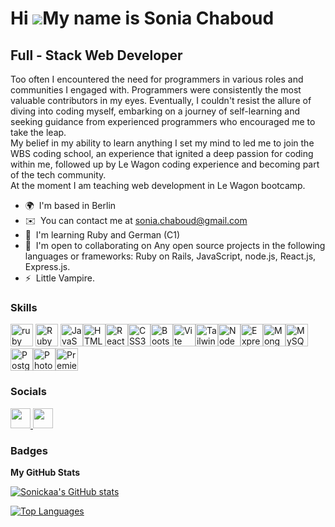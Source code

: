 Hi ![](https://user-images.githubusercontent.com/18350557/176309783-0785949b-9127-417c-8b55-ab5a4333674e.gif)My name is Sonia Chaboud
=====================================================================================================================================

Full - Stack Web Developer
--------------------------

Too often I encountered the need for programmers in various roles and communities I engaged with. Programmers were consistently the most valuable contributors in my eyes. Eventually, I couldn't resist the allure of diving into coding myself, embarking on a journey of self-learning and seeking guidance from experienced programmers who encouraged me to take the leap. <br> My belief in my ability to learn anything I set my mind to led me to join the WBS coding school, an experience that ignited a deep passion for coding within me, followed up by Le Wagon coding experience and becoming part of the tech community. <br>
At the moment I am teaching web development in Le Wagon bootcamp.

* 🌍  I'm based in Berlin
* ✉️  You can contact me at [sonia.chaboud@gmail.com](mailto:sonia.chaboud@gmail.com)
* 🧠  I'm learning Ruby and German (C1)
* 🤝  I'm open to collaborating on Any open source projects in the following languages or frameworks: Ruby on Rails, JavaScript, node.js, React.js, Express.js.
* ⚡  Little Vampire.

### Skills


<p align="left">
<a href="https://developer.mozilla.org/en-US/docs/Glossary/Ruby" target="_blank" rel="noreferrer"><img src="https://raw.githubusercontent.com/danielcranney/readme-generator/main/public/icons/skills/ruby-colored.svg" width="36" alt="ruby" /></a>
<a href="https://rubyonrails.org/" target="_blank" rel="noreferrer"><img src="https://upload.wikimedia.org/wikipedia/commons/6/62/Ruby_On_Rails_Logo.svg" width="36" height="36" alt="RubyOnRails" /></a>
<a href="https://developer.mozilla.org/en-US/docs/Web/JavaScript" target="_blank" rel="noreferrer"><img src="https://raw.githubusercontent.com/danielcranney/readme-generator/main/public/icons/skills/javascript-colored.svg" width="36" height="36" alt="JavaScript" /></a><a href="https://developer.mozilla.org/en-US/docs/Glossary/HTML5" target="_blank" rel="noreferrer"><img src="https://raw.githubusercontent.com/danielcranney/readme-generator/main/public/icons/skills/html5-colored.svg" width="36" height="36" alt="HTML5" /></a><a href="https://reactjs.org/" target="_blank" rel="noreferrer"><img src="https://raw.githubusercontent.com/danielcranney/readme-generator/main/public/icons/skills/react-colored.svg" width="36" height="36" alt="React" /></a><a href="https://www.w3.org/TR/CSS/#css" target="_blank" rel="noreferrer"><img src="https://raw.githubusercontent.com/danielcranney/readme-generator/main/public/icons/skills/css3-colored.svg" width="36" height="36" alt="CSS3" /></a><a href="https://getbootstrap.com/" target="_blank" rel="noreferrer"><img src="https://raw.githubusercontent.com/danielcranney/readme-generator/main/public/icons/skills/bootstrap-colored.svg" width="36" height="36" alt="Bootstrap" /></a><a href="https://vitejs.dev/" target="_blank" rel="noreferrer"><img src="https://raw.githubusercontent.com/danielcranney/readme-generator/main/public/icons/skills/vite-colored.svg" width="36" height="36" alt="Vite" /></a><a href="https://tailwindcss.com/" target="_blank" rel="noreferrer"><img src="https://raw.githubusercontent.com/danielcranney/readme-generator/main/public/icons/skills/tailwindcss-colored.svg" width="36" height="36" alt="TailwindCSS" /></a><a href="https://nodejs.org/en/" target="_blank" rel="noreferrer"><img src="https://raw.githubusercontent.com/danielcranney/readme-generator/main/public/icons/skills/nodejs-colored.svg" width="36" height="36" alt="NodeJS" /></a><a href="https://expressjs.com/" target="_blank" rel="noreferrer"><img src="https://raw.githubusercontent.com/danielcranney/readme-generator/main/public/icons/skills/express-colored.svg" width="36" height="36" alt="Express" /></a><a href="https://www.mongodb.com/" target="_blank" rel="noreferrer"><img src="https://raw.githubusercontent.com/danielcranney/readme-generator/main/public/icons/skills/mongodb-colored.svg" width="36" height="36" alt="MongoDB" /></a><a href="https://www.mysql.com/" target="_blank" rel="noreferrer"><img src="https://raw.githubusercontent.com/danielcranney/readme-generator/main/public/icons/skills/mysql-colored.svg" width="36" height="36" alt="MySQL" /></a><a href="https://www.postgresql.org/" target="_blank" rel="noreferrer"><img src="https://raw.githubusercontent.com/danielcranney/readme-generator/main/public/icons/skills/postgresql-colored.svg" width="36" height="36" alt="PostgreSQL" /></a><a href="https://www.adobe.com/uk/products/photoshop.html" target="_blank" rel="noreferrer"><img src="https://raw.githubusercontent.com/danielcranney/readme-generator/main/public/icons/skills/photoshop-colored.svg" width="36" height="36" alt="Photoshop" /></a><a href="https://www.adobe.com/uk/products/premiere.html" target="_blank" rel="noreferrer"><img src="https://raw.githubusercontent.com/danielcranney/readme-generator/main/public/icons/skills/premierepro-colored.svg" width="36" height="36" alt="Premiere Pro" /></a>
</p>


### Socials

<p align="left"> <a href="https://www.github.com/Sonickaa" target="_blank" rel="noreferrer"> <picture> <source media="(prefers-color-scheme: dark)" srcset="https://raw.githubusercontent.com/danielcranney/readme-generator/main/public/icons/socials/github-dark.svg" /> <source media="(prefers-color-scheme: light)" srcset="https://raw.githubusercontent.com/danielcranney/readme-generator/main/public/icons/socials/github.svg" /> <img src="https://raw.githubusercontent.com/danielcranney/readme-generator/main/public/icons/socials/github.svg" width="32" height="32" /> </picture> </a> <a href="https://www.linkedin.com/in/sonia-chaboud" target="_blank" rel="noreferrer"> <picture> <source media="(prefers-color-scheme: dark)" srcset="https://raw.githubusercontent.com/danielcranney/readme-generator/main/public/icons/socials/linkedin-dark.svg" /> <source media="(prefers-color-scheme: light)" srcset="https://raw.githubusercontent.com/danielcranney/readme-generator/main/public/icons/socials/linkedin.svg" /> <img src="https://raw.githubusercontent.com/danielcranney/readme-generator/main/public/icons/socials/linkedin.svg" width="32" height="32" /> </picture> </a></p>

### Badges

<b>My GitHub Stats</b>

<a href="http://www.github.com/Sonickaa"><img src="https://github-readme-stats.vercel.app/api?username=Sonickaa&show_icons=true&hide=&count_private=true&title_color=6366f1&text_color=ec4899&icon_color=facc15&bg_color=0f172a&hide_border=true&show_icons=true" alt="Sonickaa's GitHub stats" /></a>

<a href="https://github.com/Sonickaa" align="left"><img src="https://github-readme-stats.vercel.app/api/top-langs/?username=Sonickaa&langs_count=10&title_color=6366f1&text_color=ec4899&icon_color=facc15&bg_color=0f172a&hide_border=true&locale=en&custom_title=Top%20%Languages" alt="Top Languages" /></a>
